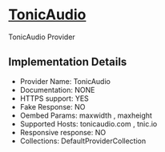 # [TonicAudio](https://tonicaudio.com)

TonicAudio Provider

## Implementation Details

- Provider
Name: TonicAudio
- Documentation: NONE
- HTTPS support: YES
- Fake Response: NO
- Oembed Params: maxwidth , maxheight
- Supported Hosts: tonicaudio.com , tnic.io
- Responsive response: NO
- Collections: DefaultProviderCollection


